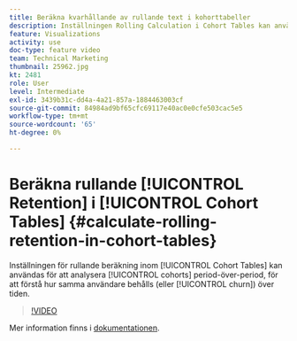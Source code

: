 ```yaml
---
title: Beräkna kvarhållande av rullande text i kohorttabeller
description: Inställningen Rolling Calculation i Cohort Tables kan användas för att analysera kohortperiod över en period och för att förstå hur samma användare behålls (eller faller bort) över tiden.
feature: Visualizations
activity: use
doc-type: feature video
team: Technical Marketing
thumbnail: 25962.jpg
kt: 2481
role: User
level: Intermediate
exl-id: 3439b31c-dd4a-4a21-857a-1884463003cf
source-git-commit: 84984ad9bf65cfc69117e40ac0e0cfe503cac5e5
workflow-type: tm+mt
source-wordcount: '65'
ht-degree: 0%

---
```


# Beräkna rullande [!UICONTROL Retention] i [!UICONTROL Cohort Tables] {#calculate-rolling-retention-in-cohort-tables}

Inställningen för rullande beräkning inom [!UICONTROL Cohort Tables] kan användas för att analysera [!UICONTROL cohorts] period-över-period, för att förstå hur samma användare behålls (eller [!UICONTROL churn]) över tiden.

>[!VIDEO](https://video.tv.adobe.com/v/3430169/?quality=12&learn=on&captions=swe)

Mer information finns i [dokumentationen](https://experienceleague.adobe.com/docs/analytics/analyze/analysis-workspace/visualizations/cohort-table/cohort-analysis.html?lang=sv-SE).
